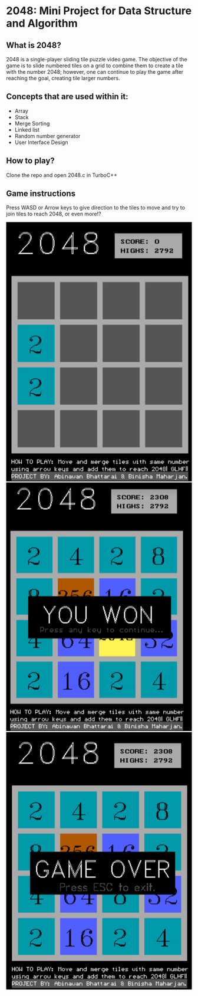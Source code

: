 # 2048: Mini Project for Data Structure and Algorithm
## What is 2048?
2048 is a single-player sliding tile puzzle video game.
The objective of the game is to slide numbered tiles on a grid to combine them to create a tile with the number 2048; however, one can continue to play the game after reaching the goal, creating tile larger numbers.


## Concepts that are used within it:
   - Array
   - Stack
   - Merge Sorting
   - Linked list
   - Random number generator
   - User Interface Design


## How to play?
   Clone the repo and open 2048.c in TurboC++

## Game instructions
  Press WASD or Arrow keys to give direction to the tiles to move and try to join tiles to reach 2048, or even more!?

![IMG 1](./img/initial.png?raw=true "initial") ![IMG 2](./img/gamewon.png?raw=true "youwon") ![IMG 3](./img/gameover.png?raw=true "youlost")

